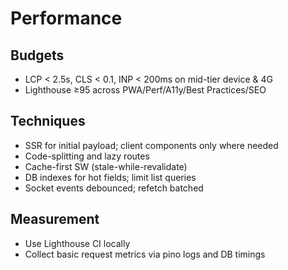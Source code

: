 # Performance

## Budgets
- LCP < 2.5s, CLS < 0.1, INP < 200ms on mid-tier device & 4G
- Lighthouse ≥95 across PWA/Perf/A11y/Best Practices/SEO

## Techniques
- SSR for initial payload; client components only where needed
- Code-splitting and lazy routes
- Cache-first SW (stale-while-revalidate)
- DB indexes for hot fields; limit list queries
- Socket events debounced; refetch batched

## Measurement
- Use Lighthouse CI locally
- Collect basic request metrics via pino logs and DB timings 